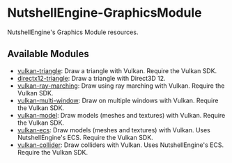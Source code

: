 # NutshellEngine-GraphicsModule
NutshellEngine's Graphics Module resources.

## Available Modules
- [vulkan-triangle](https://github.com/Team-Nutshell/NutshellEngine-GraphicsModule/tree/module/vulkan-triangle): Draw a triangle with Vulkan. Require the Vulkan SDK.
- [directx12-triangle](https://github.com/Team-Nutshell/NutshellEngine-GraphicsModule/tree/module/directx12-triangle): Draw a triangle with Direct3D 12.
- [vulkan-ray-marching](https://github.com/Team-Nutshell/NutshellEngine-GraphicsModule/tree/module/vulkan-ray-marching): Draw using ray marching with Vulkan. Require the Vulkan SDK.
- [vulkan-multi-window](https://github.com/Team-Nutshell/NutshellEngine-GraphicsModule/tree/module/vulkan-multi-window): Draw on multiple windows with Vulkan. Require the Vulkan SDK.
- [vulkan-model](https://github.com/Team-Nutshell/NutshellEngine-GraphicsModule/tree/module/vulkan-model): Draw models (meshes and textures) with Vulkan. Require the Vulkan SDK.
- [vulkan-ecs](https://github.com/Team-Nutshell/NutshellEngine-GraphicsModule/tree/module/vulkan-ecs): Draw models (meshes and textures) with Vulkan. Uses NutshellEngine's ECS. Require the Vulkan SDK.
- [vulkan-collider](https://github.com/Team-Nutshell/NutshellEngine-GraphicsModule/tree/module/vulkan-collider): Draw colliders with Vulkan. Uses NutshellEngine's ECS. Require the Vulkan SDK.